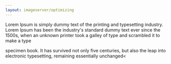 ```yaml
---
layout: imageserver/optimizing
---
```

Lorem Ipsum is simply dummy text of the printing and typesetting industry. Lorem Ipsum has been the industry's standard dummy text ever since the 1500s, when an unknown printer took a galley of type and scrambled it to make a type

specimen book. It has survived not only five centuries, but also the leap into electronic typesetting, remaining essentially unchanged<
